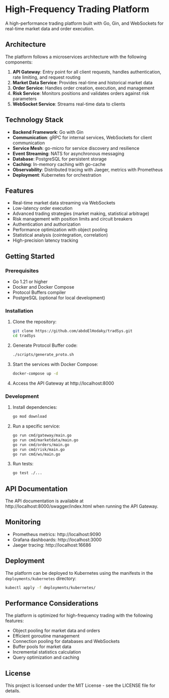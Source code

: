 # High-Frequency Trading Platform

A high-performance trading platform built with Go, Gin, and WebSockets for real-time market data and order execution.

## Architecture

The platform follows a microservices architecture with the following components:

1. **API Gateway**: Entry point for all client requests, handles authentication, rate limiting, and request routing
2. **Market Data Service**: Provides real-time and historical market data
3. **Order Service**: Handles order creation, execution, and management
4. **Risk Service**: Monitors positions and validates orders against risk parameters
5. **WebSocket Service**: Streams real-time data to clients

## Technology Stack

- **Backend Framework**: Go with Gin
- **Communication**: gRPC for internal services, WebSockets for client communication
- **Service Mesh**: go-micro for service discovery and resilience
- **Event Streaming**: NATS for asynchronous messaging
- **Database**: PostgreSQL for persistent storage
- **Caching**: In-memory caching with go-cache
- **Observability**: Distributed tracing with Jaeger, metrics with Prometheus
- **Deployment**: Kubernetes for orchestration

## Features

- Real-time market data streaming via WebSockets
- Low-latency order execution
- Advanced trading strategies (market making, statistical arbitrage)
- Risk management with position limits and circuit breakers
- Authentication and authorization
- Performance optimization with object pooling
- Statistical analysis (cointegration, correlation)
- High-precision latency tracking

## Getting Started

### Prerequisites

- Go 1.21 or higher
- Docker and Docker Compose
- Protocol Buffers compiler
- PostgreSQL (optional for local development)

### Installation

1. Clone the repository:
   ```bash
   git clone https://github.com/abdoElHodaky/tradSys.git
   cd tradSys
   ```

2. Generate Protocol Buffer code:
   ```bash
   ./scripts/generate_proto.sh
   ```

3. Start the services with Docker Compose:
   ```bash
   docker-compose up -d
   ```

4. Access the API Gateway at http://localhost:8000

### Development

1. Install dependencies:
   ```bash
   go mod download
   ```

2. Run a specific service:
   ```bash
   go run cmd/gateway/main.go
   go run cmd/marketdata/main.go
   go run cmd/orders/main.go
   go run cmd/risk/main.go
   go run cmd/ws/main.go
   ```

3. Run tests:
   ```bash
   go test ./...
   ```

## API Documentation

The API documentation is available at http://localhost:8000/swagger/index.html when running the API Gateway.

## Monitoring

- Prometheus metrics: http://localhost:9090
- Grafana dashboards: http://localhost:3000
- Jaeger tracing: http://localhost:16686

## Deployment

The platform can be deployed to Kubernetes using the manifests in the `deployments/kubernetes` directory:

```bash
kubectl apply -f deployments/kubernetes/
```

## Performance Considerations

The platform is optimized for high-frequency trading with the following features:

- Object pooling for market data and orders
- Efficient goroutine management
- Connection pooling for databases and WebSockets
- Buffer pools for market data
- Incremental statistics calculation
- Query optimization and caching

## License

This project is licensed under the MIT License - see the LICENSE file for details.


